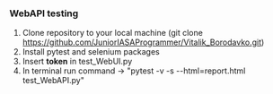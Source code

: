 ### **WebAPI testing**

1. Clone repository to your local machine (git clone https://github.com/JuniorIASAProgrammer/Vitalik_Borodavko.git)
2. Install pytest and selenium packages
3. Insert **token** in test_WebUI.py
4. In terminal run command -> "pytest -v -s --html=report.html test_WebAPI.py"